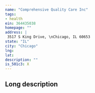 ```yaml
---
name: "Comprehensive Quality Care Inc"
tags:
- health
ein: 364435038
homepage: ""
address: |
 3517 S King Drive, \nChicago, IL 60653
state: "IL"
city: "Chicago"
lng: 
lat: 
description: ""
is_501c3: X
---
```


## Long description


